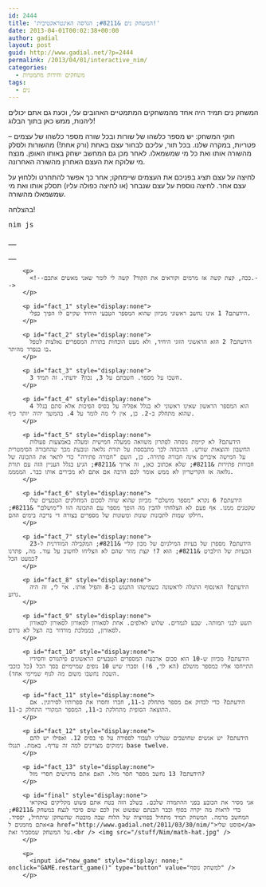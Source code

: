 ```yaml
---
id: 2444
title: 'המשחק נים &#8211; הגרסה האינטראקטיבית!'
date: 2013-04-01T00:02:38+00:00
author: gadial
layout: post
guid: http://www.gadial.net/?p=2444
permalink: /2013/04/01/interactive_nim/
categories:
  - משחקים וחידות מתמטיות
tags:
  - נים
---
```

המשחק נים תמיד היה אחד מהמשחקים המתמטיים האהובים עלי, וכעת גם אתם יכולים ליהנות, ממש כאן בתוך הבלוג!

חוקי המשחק: יש מספר כלשהו של שורות ובכל שורה מספר כלשהו של עצמים &#8211; פטריות, במקרה שלנו. בכל תור, עליכם לבחור עצם באחת (ורק אחת!) מהשורות ולסלק מהשורה אותו ואת כל מי שמשמאלו. לאחר מכן גם המחשב ישחק באותו האופן. מנצח מי שלוקח את העצם האחרון מהשורה האחרונה.

לחיצה על עצם תציג בפניכם את העצמים שיימחקו; אחר כך אפשר להתחרט וללחוץ על עצם אחר. לחיצה נוספת על עצם שנבחר (או לחיצה כפולה עליו) תסלק אותו ואת מי שמשמאלו מהשורה.

בהצלחה!

<pre class="brush: coldfusion; title: ; notranslate" title="">nim_js</pre>

<table id="board" style="width: auto; border: 0;">
</table>

<table id="msg_table" style="border: 0;">
  <tr>
    <td>
      <img id="speaker_image" alt="" />
    </td>
  </tr>
  
  <tr>
    <td>
      <p id="speaker_text">
        </td> </tr> </tbody> </table> 
        
        <p>
          <!--ככה, קצת קשה אז מרמים וקוראים את הקוד? קשה לי לומר שאני מאשים אתכם.-->
        </p>
        
        <p id="fact_1" style="display:none">
          הידעתם? 1 אינו נחשב ראשוני מכיוון שהוא המספר הטבעי היחיד שקיים לו הפיך כפלי.
        </p>
        
        <p id="fact_2" style="display:none">
          הידעתם? 2 הוא הראשוני הזוגי היחיד, ולא מעט הוכחות בתורת המספרים נאלצות לטפל בו בנפרד מהיתר.
        </p>
        
        <p id="fact_3" style="display:none">
          חשבו על מספר. חשבתם על 3, נכון? ידעתי. זה תמיד 3.
        </p>
        
        <p id="fact_4" style="display:none">
          4 הוא המספר הראשון שאינו ראשוני לא בגלל אפליה על בסיס הפיכות אלא סתם בגלל שהוא מתחלק ב-2. כן, אין לי מה לומר על 4. בהמשך יהיה יותר כיף.
        </p>
        
        <p id="fact_5" style="display:none">
          הידעתם? לא קיימת נוסחה לפתרון משוואה ממעלה חמישית ומעלה באמצעות פעולות החשבון והוצאות שורש. ההוכחה לכך מתבססת על תורת גלואה ונובעת מכך שהחבורה הסימטרית על חמישה איברים אינה חבורה פתירה. כן, השם "חבורה פתירה" כדי לתאר את התכונה של חבורות פתירות &#8211; שלא אכתוב כאן, זה ארוך &#8211; הגיע בגלל העניין הזה עם תורת גלואה אז הקריטריון לא ממש אומר לכם הרבה אם אתם לא מכירים אותו כבר. הממממ.
        </p>
        
        <p id="fact_6" style="display:none">
          הידעתם? 6 נקרא "מספר מושלם" מכיוון שהוא שווה לסכום המחלקים הטבעיים שלו שקטנים ממנו. אף פעם לא הצלחתי להבין מה הופך מספר עם התכונה הזו ל"מושלם" &#8211; חילקו שמות לתכונות שונות ומשונות של מספרים בצורה די נדיבה בימים ההם.
        </p>
        
        <p id="fact_7" style="display:none">
          הידעתם? מספרן של בעיות המילניום של מכון קליי &#8211; המקבילה המודרנית ל-23 הבעיות של הילברט &#8211; הוא 7! קצת מוזר שהם לא הצליחו לחשוב על עוד. מה, פתרנו כמעט הכל?
        </p>
        
        <p id="fact_8" style="display:none">
          הידעתם? האינסוף התגלה לראשונה כשמישהו התנגש ב-8 והפיל אותו. אוי לי, זה היה גרוע.
        </p>
        
        <p id="fact_9" style="display:none">
          תשע לבני תמותה. שבע לגמדים. שלוש לאלפים. אחת לסאורון לסאורון לסאורון לסאורון לסאורון, בממלכת מורדור בה הצל לא נרדם.
        </p>
        
        <p id="fact_10" style="display:none">
          הידעתם? מכיוון ש-10 הוא סכום ארבעת המספרים הטבעיים הראשונים פיתגורס וחסידיו התייחסו אליו כמספר מושלם (הא לך, 6!) וסברו שיש 10 גופים שמיימיים בסך הכל (כל כוכבי השבת נחשבו משום מה לגוף שמיימי אחד).
        </p>
        
        <p id="fact_11" style="display:none">
          הידעתם? כדי לבדוק אם מספר מתחלק ב-11, חברו וחסרו את ספרותיו לסירוגין. אם התוצאה הסופית מתחלקת ב-11, המספר המקורי התחלק ב-11.
        </p>
        
        <p id="fact_12" style="display:none">
          הידעתם? יש אנשים שחושבים שעלינו לעבור לספירה על פי בסיס 12. ואפילו יש להם נימוקים מצויינים למה זה עדיף. באמת. תגגלו base twelve.
        </p>
        
        <p id="fact_13" style="display:none">
          הידעתם? 13 נחשב מספר חסר מזל. האם אתם מרגישים חסרי מזל?
        </p>
        
        <p id="final" style="display:none">
          אני מסיר את הכובע בפני ההתמדה שלכם. בשלב הזה בטח אתם פשוט מקליקים באקראי כדי לראות מה יקרה בסוף וכבר הבנתם שפשוט אין לכם שום סיכוי לנצח במשחק &#8211; המחשב מרמה. המשחק תמיד מתחיל בפוזיציה של הלוח שבה מובטח שהשחקן שיתחיל, יפסיד. אתם מוזמנים ל<a href="http://www.gadial.net/2011/03/30/nim/">פוסט שלי</a> על המשחק שמסביר זאת.<br /> <img src="/stuff/Nim/math-hat.jpg" />
        </p>
        
        <p>
          <input id="new_game" style="display: none;" onclick="GAME.restart_game()" type="button" value="למשחק נוסף" />
        </p>